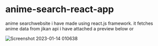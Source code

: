 # anime-search-react-app
anime searchwebsite i have made using react.js framework.  it fetches anime data from jikan api
i have attached a preview below or 

![Screenshot 2023-01-14 010638](https://user-images.githubusercontent.com/91087103/212405026-10b66092-1ce5-4c11-9d8f-1ec06880c6fe.png)

